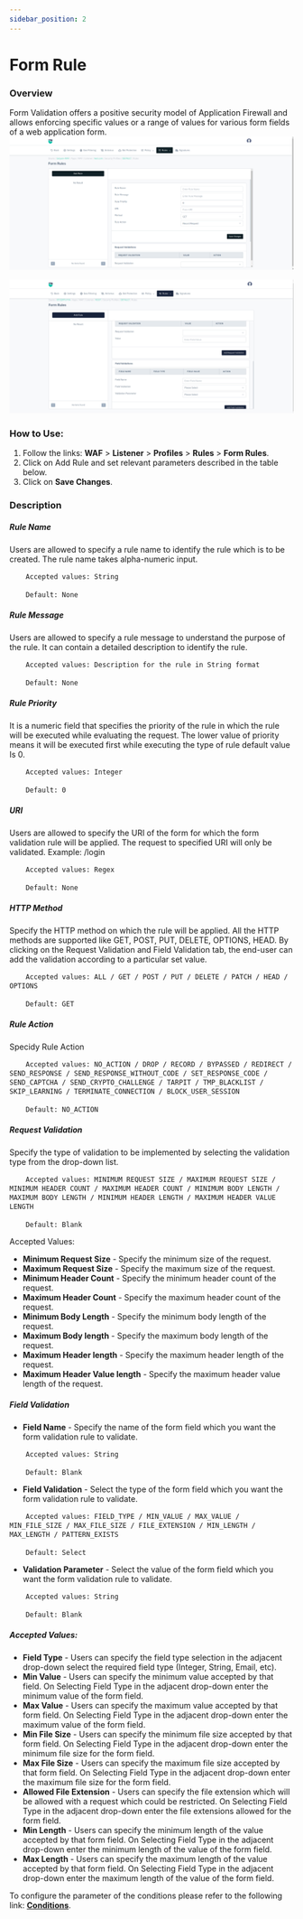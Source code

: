 ```yaml
---
sidebar_position: 2
---
```

# Form Rule 
### Overview
Form Validation offers a positive security model of Application Firewall and allows enforcing specific values or a range of values for various form fields of a web application form.
![Form Page Screen](/img/waf/v8/docs/formRule1.png)
 
![Form Page Screen](/img/waf/v8/docs/formRule2.png)

### How to Use:
1. Follow the links: **WAF** > **Listener** > **Profiles** > **Rules** > **Form Rules**.
2. Click on Add Rule and set relevant parameters described in the table below.
3. Click on **Save Changes**.

### Description

##### **Rule Name**
Users are allowed to specify a rule name to identify the rule which is to be created. The rule name takes alpha-numeric input.

```
    Accepted values: String

    Default: None
```


##### **Rule Message**
Users are allowed to specify a rule message to understand the purpose of the rule. It can contain a detailed description to identify the rule.

```
    Accepted values: Description for the rule in String format

    Default: None  
```


##### **Rule Priority**
It is a numeric field that specifies the priority of the rule in which the rule will be executed while evaluating the request. The lower value of priority means it will be executed first while executing the type of rule default value Is 0. 

```
    Accepted values: Integer

    Default: 0
```


##### **URI**
Users are allowed to specify the URI of the form for which the form validation rule will be applied. The request to specified URI will only be validated.
Example: /login

```
    Accepted values: Regex

    Default: None
```


##### **HTTP Method**

Specify the HTTP method on which the rule will be applied. All the HTTP methods are supported like GET, POST, PUT, DELETE, OPTIONS, HEAD.
By clicking on the Request Validation and Field Validation tab, the end-user can add the validation according to a particular set value.

```
    Accepted values: ALL / GET / POST / PUT / DELETE / PATCH / HEAD / OPTIONS

    Default: GET
```


##### **Rule Action**

Specidy Rule Action

```
    Accepted values: NO_ACTION / DROP / RECORD / BYPASSED / REDIRECT / SEND_RESPONSE / SEND_RESPONSE_WITHOUT_CODE / SET_RESPONSE_CODE / SEND_CAPTCHA / SEND_CRYPTO_CHALLENGE / TARPIT / TMP_BLACKLIST / SKIP_LEARNING / TERMINATE_CONNECTION / BLOCK_USER_SESSION

    Default: NO_ACTION
```



##### **Request Validation**

Specify the type of validation to be implemented by selecting the validation type from the drop-down list.

```
    Accepted values: MINIMUM REQUEST SIZE / MAXIMUM REQUEST SIZE / MINIMUM HEADER COUNT / MAXIMUM HEADER COUNT / MINIMUM BODY LENGTH / MAXIMUM BODY LENGTH / MINIMUM HEADER LENGTH / MAXIMUM HEADER VALUE LENGTH

    Default: Blank
```


Accepted Values:
- **Minimum Request Size** - Specify the minimum size of the request.
- **Maximum Request Size** - Specify the maximum size of the request.
- **Minimum Header Count** - Specify the minimum header count of the request.
- **Maximum Header Count** - Specify the maximum header count of the request.
- **Minimum Body Length** - Specify the minimum body length of the request.
- **Maximum Body length** - Specify the maximum body length of the request.
- **Maximum Header length** - Specify the maximum header length of the request.
- **Maximum Header Value length** - Specify the maximum header value length of the request.

##### **Field Validation**

- **Field Name** - Specify the name of the form field which you want the form validation rule to validate.  

```
    Accepted values: String

    Default: Blank
```

- **Field Validation** - Select the type of the form field which you want the form validation rule to validate.

```
    Accepted values: FIELD_TYPE / MIN_VALUE / MAX_VALUE / MIN_FILE_SIZE / MAX_FILE_SIZE / FILE_EXTENSION / MIN_LENGTH / MAX_LENGTH / PATTERN_EXISTS

    Default: Select
```

- **Validation Parameter** - Select the value of the form field which you want the form validation rule to validate.

```
    Accepted values: String

    Default: Blank
```


##### Accepted Values:

- **Field Type** - Users can specify the field type selection in the adjacent drop-down select the required field type (Integer, String, Email, etc).
- **Min Value** - Users can specify the minimum value accepted  by that field. On Selecting Field Type in the adjacent drop-down enter the minimum value of the form field.
- **Max Value** - Users can specify the maximum value accepted by that form field. On Selecting Field Type in the adjacent drop-down enter the maximum value of the form field.
- **Min File Size** - Users can specify the minimum file size accepted by that form field. On Selecting Field Type in the adjacent drop-down enter the minimum file size for the form field.
- **Max File Size** - Users can specify the maximum file size accepted by that form field. On Selecting Field Type in the adjacent drop-down enter the maximum file size for the form field.
- **Allowed File Extension** - Users can specify the file extension which will be allowed with a request which could be restricted. On Selecting Field Type in the adjacent drop-down enter the file extensions allowed for the form field.
- **Min Length** - Users can specify the minimum length of the value accepted by that form field. On Selecting Field Type in the adjacent drop-down enter the minimum length of the value of the form field.
- **Max Length** - Users can specify the maximum length of the value accepted by that form field. On Selecting Field Type in the adjacent drop-down enter the maximum length of the value of the form field.

To configure the parameter of the conditions please refer to the following link: [**Conditions**](/cloud/waf/listener/profiles/rules/ruleCond).

